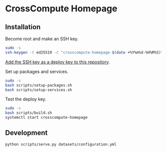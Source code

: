 # CrossCompute Homepage

## Installation

Become root and make an SSH key.

```bash
sudo -s
ssh-keygen -t ed25519 -C "crosscompute-homepage-$(date +%Y%m%d-%H%M%S)"
```

[Add the SSH key as a deploy key to this repository](https://github.com/crosscompute/crosscompute-homepage/settings/keys).

Set up packages and services.

```bash
sudo -s
bash scripts/setup-packages.sh
bash scripts/setup-services.sh
```

Test the deploy key.

```bash
sudo -s
bash scripts/build.sh
systemctl start crosscompute-homepage
```

## Development

```bash
python scripts/serve.py datasets/configuration.yml
```
